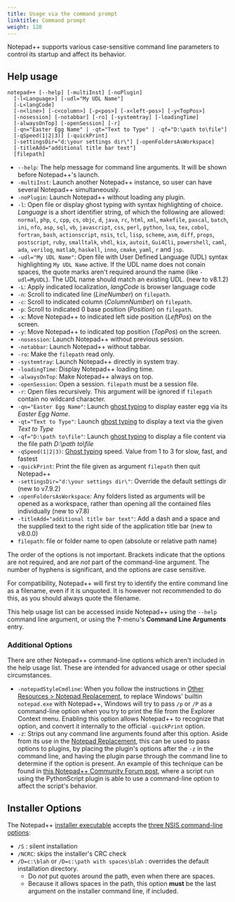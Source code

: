 ```yaml
---
title: Usage via the command prompt
linktitle: Command prompt
weight: 120
---
```


Notepad++ supports various case-sensitive command line parameters
to control its startup and affect its behavior.

## Help usage

```
notepad++ [--help] [-multiInst] [-noPlugin] 
  [-l<Language>] [-udl="My UDL Name"]
  [-L<langCode]
  [-n<line>] [-c<column>] [-p<pos>] [-x<left-pos>] [-y<TopPos>]
  [-nosession] [-notabbar] [-ro] [-systemtray] [-loadingTime]
  [-alwaysOnTop] [-openSession] [-r]
  [-qn="Easter Egg Name" | -qt="Text to Type" | -qf="D:\path to\file"]
  [-qSpeed(1|2|3)] [-quickPrint]
  [-settingsDir="d:\your settings dir\"] [-openFoldersAsWorkspace]
  [-titleAdd="additional title bar text"]
  [filepath]
```

* `--help`: The help message for command line arguments. It will be shown before
  Notepad++'s launch.
* `-multiInst`: Launch another Notepad++ instance, so user can have several
  Notepad++ simultaneously.
* `-noPlugin`: Launch Notepad++ without loading any plugin.
* `-l`: Open file or display ghost typing with syntax highlighting of choice.
  *Language* is a short identifier string, of which the following are allowed:
  `normal`, `php`, `c`, `cpp`, `cs`, `objc`, `d`, `java`, `rc`, `html`, `xml`,
  `makefile`, `pascal`, `batch`, `ini`, `nfo`, `asp`, `sql`, `vb`, `javascript`,
  `css`, `perl`, `python`, `lua`, `tex`, `cobol`, `fortran`, `bash`,
  `actionscript`, `nsis`, `tcl`, `lisp`, `scheme`, `asm`, `diff`, `props`,
  `postscript`, `ruby`, `smalltalk`, `vhdl`, `kix`, `autoit`, `Gui4Cli`,
  `powershell`, `caml`, `ada`, `verilog`, `matlab`, `haskell`, `inno`, `cmake`, `yaml`, `r` and `jsp`.
* `-udl="My UDL Name"`: Open file with User Defined Language (UDL) syntax 
  highlighting `My UDL Name` active.  If the UDL name does not conain spaces, the
  quote marks aren't required around the name (like `-udl=MyUDL`). The UDL name
  should match an existing UDL. (new to v8.1.2)
* `-L`: Apply indicated localization, *langCode* is browser language code
* `-n`: Scroll to indicated line (*LineNumber*) on `filepath`.
* `-c`: Scroll to indicated column (*ColumnNumber*) on `filepath`.
* `-p`: Scroll to indicated 0 base position (*Position*) on `filepath`.
* `-x`: Move Notepad++ to indicated left side position (*LeftPos*) on the screen.
* `-y`: Move Notepad++ to indicated top position (*TopPos*) on the screen.
* `-nosession`: Launch Notepad++ without previous session.
* `-notabbar`: Launch Notepad++ without tabbar.
* `-ro`: Make the `filepath` read only.
* `-systemtray`: Launch Notepad++ directly in system tray.
* `-loadingTime`: Display Notepad++ loading time.
* `-alwaysOnTop`: Make Notepad++ always on top.
* `-openSession`: Open a session. `filepath` must be a session file.
* `-r`: Open files recursively. This argument will be ignored if `filepath` contain no wildcard character.
* `-qn="Easter Egg Name"`: Launch [ghost typing](../ghost-typing/) to display easter egg via its *Easter Egg Name*.
* `-qt="Text to Type"`: Launch [ghost typing](../ghost-typing/) to display a text via the given *Text to Type*
* `-qf="D:\path to\file"`: Launch [ghost typing](../ghost-typing/) to display a file content via the file path *D:\path to\file*
* `-qSpeed(1|2|3)`: [Ghost typing](../ghost-typing/) speed. Value from 1 to 3 for slow, fast, and fastest
* `-quickPrint`: Print the file given as argument `filepath` then quit Notepad++
* `-settingsDir="d:\your settings dir\"`: Override the default settings dir (new to v7.9.2)
* `-openFoldersAsWorkspace`: Any folders listed as arguments will be opened as a workspace, rather than opening all the contained files individually (new to v7.8)
* `-titleAdd="additional title bar text"`: Add a dash and a space and the supplied text to the right side of the application title bar (new to v8.0.0)
* `filepath`: file or folder name to open (absolute or relative path name)

The order of the options is not important.  Brackets indicate that the options
are not required, and are _not_ part of the command-line argument.  The number
of hyphens is significant, and the options are case sensitive.

For compatibility, Notepad++ will first try to identify the entire command line
as a filename, even if it is unquoted. It is however not recommended to do this,
as you should always quote the filename.

This help usage list can be accessed inside Notepad++ using the `--help` command
line argument, or using the **?**-menu's **Command Line Arguments** entry.

### Additional Options

There are other Notepad++ command-line options which aren't included in the help
usage list.  These are intended for advanced usage or other special circumstances.

* `-notepadStyleCmdline`: When you follow the instructions in
  [Other Resources > Notepad Replacement](../other-resources/#notepad-replacement),
  to replace Windows' builtin `notepad.exe` with Notepad++, Windows will try to pass `/p` or `/P` as
  a command-line option when you try to print the file from the Explorer Context menu.
  Enabling this option allows Notepad++ to recognize that option, and convert it internally
  to the official `-quickPrint` option.
* `-z`: Strips out any command line arguments found after this option. Aside from its use
  in the [Notepad Replacement](../other-resources/#notepad-replacement), this can be used
  to pass options to plugins, by placing the plugin's options after the `-z` in the command
  line, and having the plugin parse through the command line to determine if the option is present.
  An example of this technique can be found in
  [this Notepad++ Community Forum post](https://community.notepad-plus-plus.org/post/52805),
  where a script run using the PythonScript plugin is able to use a command-line option
  to affect the script's behavior.

## Installer Options

The Notepad++ [installer executable](../getting-started/#installer) accepts the [three NSIS command-line options](https://nsis.sourceforge.io/Which_command_line_parameters_can_be_used_to_configure_installers):

* `/S` : silent installation
* `/NCRC`: skips the installer's CRC check
* `/D=c:\blah` or `/D=c:\path with spaces\blah` : overrides the default installation directory.
    * Do _not_ put quotes around the path, even when there are spaces.
    * Because it allows spaces in the path, this option **must** be the last argument on the installer command line, if included.
